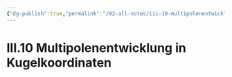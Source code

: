 ```yaml
---
{"dg-publish":true,"permalink":"/02-all-notes/iii-10-multipolenentwicklung-in-kugelkoordinaten/","dgHomeLink":true,"dgPassFrontmatter":false}
---
```


# III.10 Multipolenentwicklung in Kugelkoordinaten